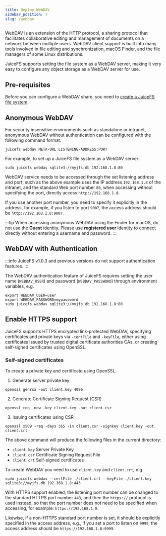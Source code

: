 ```yaml
---
title: Deploy WebDAV
sidebar_position: 7
slug: /webdav
---
```


WebDAV is an extension of the HTTP protocol, a sharing protocol that facilitates collaborative editing and management of documents on a network between multiple users. WebDAV client support is built into many tools involved in file editing and synchronization, macOS Finder, and the file managers of some Linux distributions.

JuiceFS supports setting the file system as a WebDAV server, making it very easy to configure any object storage as a WebDAV server for use.

## Pre-requisites

Before you can configure a WebDAV share, you need to [create a JuiceFS file system](./quick_start_guide#juicefs-format).

## Anonymous WebDAV

For security insensitive environments such as standalone or intranet, anonymous WebDAV without authentication can be configured with the following command format.

```shell
juicefs webdav META-URL LISTENING-ADDRESS:PORT
```

For example, to set up a JuiceFS file system as a WebDAV server:

```shell
sudo juicefs webdav sqlite3://myjfs.db 192.168.1.8:80
```

WebDAV service needs to be accessed through the set listening address and port, such as the above example uses the IP address `192.168.1.8` of the intranet, and the standard Web port number `80`, when accessing without specifying the port, directly access `http://192.168.1.8`.

If you use another port number, you need to specify it explicitly in the address, for example, if you listen to port `9007`, the access address should be `http://192.168.1.8:9007`.

:::tip
When accessing anonymous WebDAV using the Finder for macOS, do not use the **Guest** identity. Please use **registered user** identity to connect directly without entering a username and password.
:::

## WebDAV with Authentication

:::info
JuiceFS v1.0.3 and previous versions do not support authentication features.
:::

The WebDAV authentication feature of JuiceFS requires setting the user name (`WEBDAV_USER`) and password (`WEBDAV_PASSWORD`) through environment variables, e.g.

```shell
export WEBDAV_USER=user
export WEBDAV_PASSWORD=mypassword
sudo juicefs webdav sqlite3://myjfs.db 192.168.1.8:80
```

## Enable HTTPS support

JuiceFS supports HTTPS encrypted link-protected WebDAV, specifying certificates and private keys via `-certFile` and `-keyFile`, either using certificates issued by trusted digital certificate authorities CAs, or creating self-signed certificates using OpenSSL.

### Self-signed certificates

To create a private key and certificate using OpenSSL.

1. Generate server private key

```shell
openssl genrsa -out client.key 4096
```

2. Generate Certificate Signing Request (CSR)

```shell
openssl req -new -key client.key -out client.csr
```

3. Issuing certificates using CSR

```shell
openssl x509 -req -days 365 -in client.csr -signkey client.key -out client.crt
```

The above command will produce the following files in the current directory:

- `client.key` Server Private Key
- `client.csr` Certificate Signing Request File
- `client.crt` Self-signed certificates

To create WebDAV you need to use `client.key` and `client.crt`, e.g.

```shell
sudo juicefs webdav --certFile ./client.crt --keyFile ./client.key sqlite3://myjfs.db 192.168.1.8:443
```

With HTTPS support enabled, the listening port number can be changed to the standard HTTPS port number `443`, and then the `https://` protocol is used instead, so that the port number does not need to be specified when accessing, for example: `https://192.168.1.8`.

Likewise, if a non-HTTPS standard port number is set, it should be explicitly specified in the access address, e.g., if you set a port to listen on `9999`, the access address should be `https://192.168.1.8:9999`.